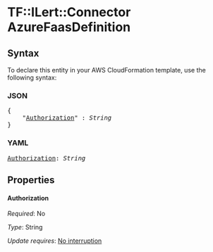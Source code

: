 # TF::ILert::Connector AzureFaasDefinition

## Syntax

To declare this entity in your AWS CloudFormation template, use the following syntax:

### JSON

<pre>
{
    "<a href="#authorization" title="Authorization">Authorization</a>" : <i>String</i>
}
</pre>

### YAML

<pre>
<a href="#authorization" title="Authorization">Authorization</a>: <i>String</i>
</pre>

## Properties

#### Authorization

_Required_: No

_Type_: String

_Update requires_: [No interruption](https://docs.aws.amazon.com/AWSCloudFormation/latest/UserGuide/using-cfn-updating-stacks-update-behaviors.html#update-no-interrupt)

